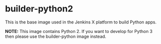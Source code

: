 # builder-python2

This is the base image used in the Jenkins X platform to build Python apps. 

**NOTE:** This image contains Python 2.  If you want to develop for Python 3 then please use the builder-python image instead.
